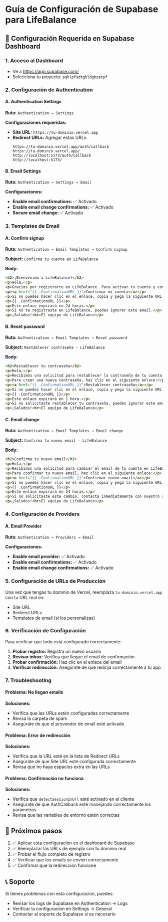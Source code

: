 # Guía de Configuración de Supabase para LifeBalance

## 🔧 Configuración Requerida en Supabase Dashboard

### 1. Acceso al Dashboard
- Ve a https://app.supabase.com/
- Selecciona tu proyecto: `pqhlpfsdtgbldgbzatpf`

### 2. Configuración de Authentication

#### A. Authentication Settings
**Ruta:** `Authentication → Settings`

**Configuraciones requeridas:**
- **Site URL:** `https://tu-dominio.vercel.app`
- **Redirect URLs:** Agregar estas URLs:
  ```
  https://tu-dominio.vercel.app/auth/callback
  https://tu-dominio.vercel.app/
  http://localhost:5173/auth/callback
  http://localhost:5173/
  ```

#### B. Email Settings
**Ruta:** `Authentication → Settings → Email`

**Configuraciones:**
- **Enable email confirmations:** ✅ Activado
- **Enable email change confirmations:** ✅ Activado
- **Secure email change:** ✅ Activado

### 3. Templates de Email

#### A. Confirm signup
**Ruta:** `Authentication → Email Templates → Confirm signup`

**Subject:** `Confirma tu cuenta en LifeBalance`

**Body:**
```html
<h2>¡Bienvenido a LifeBalance!</h2>
<p>Hola,</p>
<p>Gracias por registrarte en LifeBalance. Para activar tu cuenta y comenzar a gestionar tu vida familiar, haz clic en el siguiente enlace:</p>
<p><a href="{{ .ConfirmationURL }}">Confirmar mi cuenta</a></p>
<p>Si no puedes hacer clic en el enlace, copia y pega la siguiente URL en tu navegador:</p>
<p>{{ .ConfirmationURL }}</p>
<p>Este enlace expirará en 24 horas.</p>
<p>Si no te registraste en LifeBalance, puedes ignorar este email.</p>
<p>¡Saludos!<br>El equipo de LifeBalance</p>
```

#### B. Reset password
**Ruta:** `Authentication → Email Templates → Reset password`

**Subject:** `Restablecer contraseña - LifeBalance`

**Body:**
```html
<h2>Restablecer tu contraseña</h2>
<p>Hola,</p>
<p>Recibimos una solicitud para restablecer la contraseña de tu cuenta en LifeBalance.</p>
<p>Para crear una nueva contraseña, haz clic en el siguiente enlace:</p>
<p><a href="{{ .ConfirmationURL }}">Restablecer contraseña</a></p>
<p>Si no puedes hacer clic en el enlace, copia y pega la siguiente URL en tu navegador:</p>
<p>{{ .ConfirmationURL }}</p>
<p>Este enlace expirará en 1 hora.</p>
<p>Si no solicitaste restablecer tu contraseña, puedes ignorar este email.</p>
<p>¡Saludos!<br>El equipo de LifeBalance</p>
```

#### C. Email change
**Ruta:** `Authentication → Email Templates → Email change`

**Subject:** `Confirma tu nuevo email - LifeBalance`

**Body:**
```html
<h2>Confirma tu nuevo email</h2>
<p>Hola,</p>
<p>Recibimos una solicitud para cambiar el email de tu cuenta en LifeBalance.</p>
<p>Para confirmar tu nuevo email, haz clic en el siguiente enlace:</p>
<p><a href="{{ .ConfirmationURL }}">Confirmar nuevo email</a></p>
<p>Si no puedes hacer clic en el enlace, copia y pega la siguiente URL en tu navegador:</p>
<p>{{ .ConfirmationURL }}</p>
<p>Este enlace expirará en 24 horas.</p>
<p>Si no solicitaste este cambio, contacta inmediatamente con nuestro soporte.</p>
<p>¡Saludos!<br>El equipo de LifeBalance</p>
```

### 4. Configuración de Providers

#### A. Email Provider
**Ruta:** `Authentication → Providers → Email`

**Configuraciones:**
- **Enable email provider:** ✅ Activado
- **Enable email confirmations:** ✅ Activado
- **Enable email change confirmations:** ✅ Activado

### 5. Configuración de URLs de Producción

Una vez que tengas tu dominio de Vercel, reemplaza `tu-dominio.vercel.app` con tu URL real en:
- Site URL
- Redirect URLs
- Templates de email (si los personalizas)

### 6. Verificación de Configuración

Para verificar que todo está configurado correctamente:

1. **Probar registro:** Registra un nuevo usuario
2. **Revisar inbox:** Verifica que llegue el email de confirmación
3. **Probar confirmación:** Haz clic en el enlace del email
4. **Verificar redirección:** Asegúrate de que redirija correctamente a tu app

### 7. Troubleshooting

#### Problema: No llegan emails
**Soluciones:**
- Verifica que las URLs estén configuradas correctamente
- Revisa la carpeta de spam
- Asegúrate de que el proveedor de email esté activado

#### Problema: Error de redirección
**Soluciones:**
- Verifica que la URL esté en la lista de Redirect URLs
- Asegúrate de que Site URL esté configurada correctamente
- Revisa que no haya espacios extra en las URLs

#### Problema: Confirmación no funciona
**Soluciones:**
- Verifica que `detectSessionInUrl` esté activado en el cliente
- Asegúrate de que AuthCallback esté manejando correctamente los parámetros
- Revisa que las variables de entorno estén correctas

## 🎯 Próximos pasos

1. ✅ Aplicar esta configuración en el dashboard de Supabase
2. ✅ Reemplazar las URLs de ejemplo con tu dominio real
3. ✅ Probar el flujo completo de registro
4. ✅ Verificar que los emails se envíen correctamente
5. ✅ Confirmar que la redirección funcione

## 📞 Soporte

Si tienes problemas con esta configuración, puedes:
- Revisar los logs de Supabase en Authentication → Logs
- Verificar la configuración en Settings → General
- Contactar al soporte de Supabase si es necesario